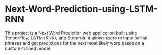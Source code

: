 # Next-Word-Prediction-using-LSTM-RNN
This project is a Next Word Prediction web application built using TensorFlow, LSTM (RNN), and Streamlit. It allows users to input partial phrases and get predictions for the next most likely word based on a custom-trained model.
